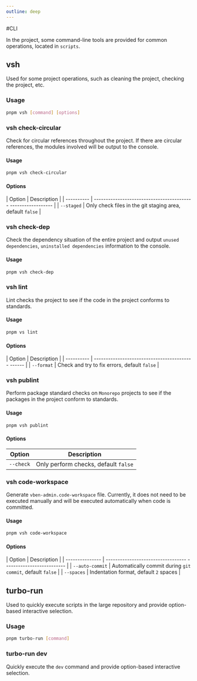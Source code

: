 ```yaml
---
outline: deep
---
```


#CLI

In the project, some command-line tools are provided for common operations, located in `scripts`.

## vsh

Used for some project operations, such as cleaning the project, checking the project, etc.

### Usage

```bash
pnpm vsh [command] [options]
```

### vsh check-circular

Check for circular references throughout the project. If there are circular references, the modules involved will be output to the console.

#### Usage

```bash
pnpm vsh check-circular
```

#### Options

| Option | Description |
| ---------- | ------------------------------------------ ------------------ |
| `--staged` | Only check files in the git staging area, default `false` |

### vsh check-dep

Check the dependency situation of the entire project and output `unused dependencies`, `uninstalled dependencies` information to the console.

#### Usage

```bash
pnpm vsh check-dep
```

### vsh lint

Lint checks the project to see if the code in the project conforms to standards.

#### Usage

```bash
pnpm vs lint
```

#### Options

| Option | Description |
| ---------- | ------------------------------------------ ------ |
| `--format` | Check and try to fix errors, default `false` |

### vsh publint

Perform package standard checks on `Monorepo` projects to see if the packages in the project conform to standards.

#### Usage

```bash
pnpm vsh publint
```

#### Options

| Option | Description |
| --------- | ---------------------------------- |
| `--check` | Only perform checks, default `false` |

### vsh code-workspace

Generate `vben-admin.code-workspace` file. Currently, it does not need to be executed manually and will be executed automatically when code is committed.

#### Usage

```bash
pnpm vsh code-workspace
```

#### Options

| Option | Description |
| --------------- | ---------------------------------- -------------------------- |
| `--auto-commit` | Automatically commit during `git commit`, default `false` |
| `--spaces` | Indentation format, default `2` spaces |

## turbo-run

Used to quickly execute scripts in the large repository and provide option-based interactive selection.

### Usage

```bash
pnpm turbo-run [command]
```

### turbo-run dev

Quickly execute the `dev` command and provide option-based interactive selection.